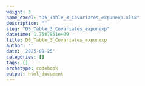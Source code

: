 ```yaml
---
weight: 3
name_excel: "D5_Table_3_Covariates_expunexp.xlsx"
description: ""
slug: "D5_Table_3_Covariates_expunexp"
datetime: 1.7587851e+09
title: D5_Table_3_Covariates_expunexp
author: ''
date: '2025-09-25'
categories: []
tags: []
archetype: codebook
output: html_document
---
```


<div class="tabcontent"></div>
